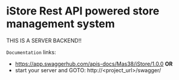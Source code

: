 # iStore Rest API powered store management system
THIS IS A SERVER BACKEND!!

`Documentation` links: 
- https://app.swaggerhub.com/apis-docs/Mas38/iStore/1.0.0 **OR**
- start your server and GOTO: http://<project_url>/swagger/
